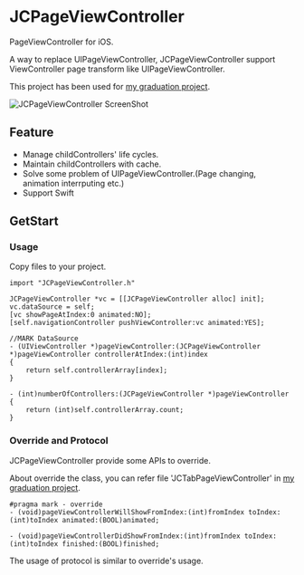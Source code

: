 # JCPageViewController
PageViewController for iOS.

A way to replace UIPageViewController, JCPageViewController  support ViewController page transform like UIPageViewController. 

This project has been used for [my graduation project](https://github.com/JakeCai/MyGraduationProject).

![JCPageViewController ScreenShot](https://thumbs.gfycat.com/DeadLeanAcornbarnacle-size_restricted.gif)

## Feature
* Manage childControllers' life cycles.
* Maintain childControllers with cache.
* Solve some problem of UIPageViewController.(Page changing, animation interrputing etc.)
* Support Swift

## GetStart
### Usage
Copy files to your project.

	import "JCPageViewController.h"

	JCPageViewController *vc = [[JCPageViewController alloc] init];
	vc.dataSource = self;
	[vc showPageAtIndex:0 animated:NO];
	[self.navigationController pushViewController:vc animated:YES];
	
	//MARK DataSource
	- (UIViewController *)pageViewController:(JCPageViewController *)pageViewController controllerAtIndex:(int)index
	{	
        return self.controllerArray[index];
	}

	- (int)numberOfControllers:(JCPageViewController *)pageViewController
	{
        return (int)self.controllerArray.count;
	}

### Override and Protocol
JCPageViewController provide some APIs to override.

About override the class, you can refer file 'JCTabPageViewController' in [my graduation project](https://github.com/JakeCai/MyGraduationProject).

	#pragma mark - override
	- (void)pageViewControllerWillShowFromIndex:(int)fromIndex toIndex:(int)toIndex animated:(BOOL)animated;

	- (void)pageViewControllerDidShowFromIndex:(int)fromIndex toIndex:(int)toIndex finished:(BOOL)finished;

The usage of protocol is similar to override's usage.
